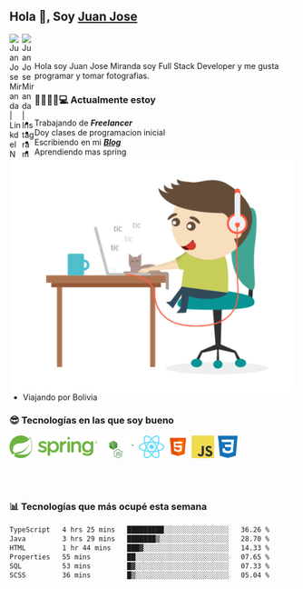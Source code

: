 ## Hola 👋, Soy [Juan Jose](http://juanjoses.me)

<a href="https://www.linkedin.com/in/juanjosemirandam/">
  <img align="left" alt="Juan Jose Miranda | LinkdeIN" width="22px" src="https://cdn.jsdelivr.net/npm/simple-icons@v3/icons/linkedin.svg" />
</a>

<a href="https://www.instagram.com/juan.jose.miranda/">
  <img align="left" alt="Juan Jose Miranda | Instagram" width="22px" src="https://cdn.jsdelivr.net/npm/simple-icons@v3/icons/instagram.svg" />
</a>

<br /> <br />

Hola soy Juan Jose Miranda soy Full Stack Developer y me gusta programar y tomar fotografias.

<img align="right" alt="GIF" src="./images/gif-juanjose.gif" width="500" max-height="320" />

### 👨‍💻🕵‍♀💻 Actualmente estoy

- Trabajando de ***Freelancer***
- Doy clases de programacion inicial
- Escribiendo en mi ***[Blog](http://juanjoses.me)***
- Aprendiendo mas spring
- Viajando por Bolivia 

### 😎 Tecnologías en las que soy bueno

<code><img alt="Spring" height="40px" src="./images/spring-icon.svg"/></code>
<code><img alt="NodeJS" height="40px" src="./images/nodejs-icon.svg" /></code>
<code><img alt="ReactJS" height="40px" src="./images/react-icon.svg" /></code>
<code><img alt="HTML5" height="40px" src="./images/html-icon.png" /></code>
<code><img alt="JavaScript" height="40px" src="./images/js-icon.png"  /></code>
<code><img alt="CSS3" height="40px" src="./images/css-icon.png" /></code>

<br/><br/>

### 📊 Tecnologías que más ocupé esta semana

<!--START_SECTION:waka-->

```text
TypeScript   4 hrs 25 mins   █████████░░░░░░░░░░░░░░░░   36.26 %
Java         3 hrs 29 mins   ███████▒░░░░░░░░░░░░░░░░░   28.70 %
HTML         1 hr 44 mins    ███▓░░░░░░░░░░░░░░░░░░░░░   14.33 %
Properties   55 mins         ██░░░░░░░░░░░░░░░░░░░░░░░   07.65 %
SQL          53 mins         █▓░░░░░░░░░░░░░░░░░░░░░░░   07.33 %
SCSS         36 mins         █▒░░░░░░░░░░░░░░░░░░░░░░░   05.04 %
```

<!--END_SECTION:waka-->

<!-- ### 📌🤓 Últimos artículos en mi blog -->